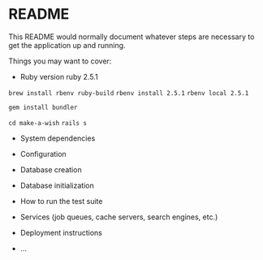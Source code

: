 # README

This README would normally document whatever steps are necessary to get the
application up and running.

Things you may want to cover:

* Ruby version
 ruby 2.5.1

`brew install rbenv ruby-build`
`rbenv install 2.5.1`
`rbenv local 2.5.1`

`gem install bundler`

`cd make-a-wish`
`rails s`


* System dependencies

* Configuration

* Database creation

* Database initialization

* How to run the test suite

* Services (job queues, cache servers, search engines, etc.)

* Deployment instructions

* ...
